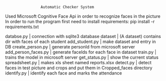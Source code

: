                     Automatic Checker System

Used Microsoft Cognitive Face Api in order to recognize faces in the picture 
In order to run the program first need to install requirements:
    pip install -r requirements.txt




databse.py | connection with sqlite3 database
dataset | (A dataset) contains dir with faces of each student
add_student.py | make dataset and entry in DB
create_person.py | generate personId from microsoft server
add_person_faces.py | generate faceIds for each face in dataset 
train.py | trains the model in microsoft server
get_status.py | show the current status 
spreadsheet.py | makes xls sheet named reports.xlsx
detect.py | detect faces in test picture and crops and put them in Cropped_faces directory
identify.py | identify each face and marks the attendance 

